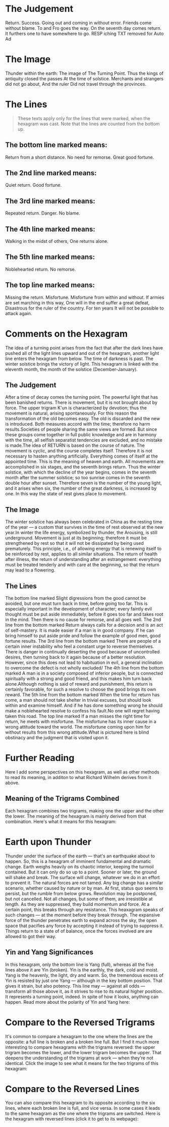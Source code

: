 # The Judgement

Return. Success.
Going out and coming in without error.
Friends come without blame.
To and Fro goes the way.
On the seventh day comes return.
It furthers one to have somewhere to go.
RESP iching TXT removed for Auto Ad

# The Image

Thunder within the earth:
The image of The Turning Point.
Thus the kings of antiquity closed the passes
At the time of solstice.
Merchants and strangers did not go about,
And the ruler
Did not travel through the provinces.

# The Lines

> These texts apply only for the lines that were marked, when the hexagram was cast. Note that the lines are counted from the bottom up.

## The bottom line marked means:

Return from a short distance.
No need for remorse.
Great good fortune.

## The 2nd line marked means:

Quiet return. Good fortune.

## The 3rd line marked means:

Repeated return. Danger. No blame.

## The 4th line marked means:

Walking in the midst of others,
One returns alone.

## The 5th line marked means:

Noblehearted return.
No remorse.

## The top line marked means:

Missing the return. Misfortune.
Misfortune from within and without.
If armies are set marching in this way,
One will in the end suffer a great defeat,
Disastrous for the ruler of the country.
For ten years
It will not be possible to attack again.

# Comments on the Hexagram

The idea of a turning point arises from the fact that after the dark lines have pushed all of the light lines upward and out of the hexagram, another light line enters the hexagram from below. The time of darkness is past. The winter solstice brings the victory of light. This hexagram is linked with the eleventh month, the month of the solstice (December-January).

## The Judgement

After a time of decay comes the turning point. The powerful light that has been banished returns. There is movement, but it is not brought about by force. The upper trigram K'un is characterized by devotion; thus the movement is natural, arising spontaneously. For this reason the transformation of the old becomes easy. The old is discarded and the new is introduced. Both measures accord with the time; therefore no harm results.Societies of people sharing the same views are formed. But since these groups come together in full public knowledge and are in harmony with the time, all selfish separatist tendencies are excluded, and no mistake is made.The idea of RETURN is based on the course of nature. The movement is cyclic, and the course completes itself. Therefore it is not necessary to hasten anything artificially. Everything comes of itself at the appointed time. This is the meaning of heaven and earth. All movements are accomplished in six stages, and the seventh brings return. Thus the winter solstice, with which the decline of the year begins, comes in the seventh month after the summer solstice; so too sunrise comes in the seventh double hour after sunset. Therefore seven is the number of the young light, and it arises when six, the number of the great darkness, is increased by one. In this way the state of rest gives place to movement.

## The Image

The winter solstice has always been celebrated in China as the resting time of the year — a custom that survives in the time of rest observed at the new year.In winter the life energy, symbolized by thunder, the Arousing, is still underground. Movement is just at its beginning; therefore it must be strengthened by rest so that it will not be dissipated by being used prematurely. This principle, i.e., of allowing energy that is renewing itself to be reinforced by rest, applies to all similar situations. The return of health after illness, the return of understanding after an estrangement: everything must be treated tenderly and with care at the beginning, so that the return may lead to a flowering.

## The Lines

The bottom line marked
Slight digressions from the good cannot be avoided, but one must turn back in time, before going too far. This is especially important in the development of character; every faintly evil thought must be put aside immediately, before it goes too far and takes root in the mind. Then there is no cause for remorse, and all goes well.
The 2nd line from the bottom marked
Return always calls for a decision and is an act of self-mastery. It is made easier if a man is in good company. If he can bring himself to put aside pride and follow the example of good men, good fortune results.
The 3rd line from the bottom marked
There are people of a certain inner instability who feel a constant urge to reverse themselves. There is danger in continually deserting the good because of uncontrolled desires, then turning back to it again because of a better resolution. However, since this does not lead to habituation in evil, a general inclination to overcome the defect is not wholly excluded/
The 4th line from the bottom marked
A man is in a society composed of inferior people, but is connected spiritually with a strong and good friend, and this makes him turn back alone.Although nothing is said of reward and punishment, this return is certainly favorable, for such a resolve to choose the good brings its own reward.
The 5th line from the bottom marked
When the time for return has come, a man should not take shelter in trivial excuses, but should look within and examine himself. And if he has done something wrong he should make a noblehearted resolve to confess his fault.No one will regret having taken this road.
The top line marked
If a man misses the right time for return, he meets with misfortune. The misfortune has its inner cause in a wrong attitude toward the world. The misfortune coming upon him for without results from this wrong attitude.What is pictured here is blind obstinacy and the judgment that is visited upon it.

# Further Reading



Here I add some perspectives on this hexagram, as well as other methods to read its meaning, in additon to what Richard Wilhelm derives from it above.

## Meaning of the Trigrams Combined

Each hexagram combines two trigrams, making one the upper and the other the lower. The meaning of the hexagram is mainly derived from that combination. Here's what it means for this hexagram:

# Earth upon Thunder

Thunder under the surface of the earth — that's an earthquake about to happen. So, this is a hexagram of imminent fundamental and dramatic change. Earth weighs heavily on its chaotic interior, keeping the turmoil contained. But it can only do so up to a point. Sooner or later, the ground will shake and break. The surface will change, whatever we do in an effort to prevent it. The natural forces are not tamed. Any big change has a similar scenario, whether caused by nature or by man. At first, status quo seems to persist, but the rumble from below grows. Revolution may be postponed, but not cancelled. Not all changes, but some of them, are irresistible at length. As they are suppressed, they build momentum and force. At a certain point, this breaks through any resistance. This heaxagram speaks of such changes — at the moment before they break through. The expansive force of the thunder penetrates earth to expand across the sky, the open space that pacifies any force by accepting it instead of trying to suppress it. Things return to a state of of balance, once the forces involved are are allowed to got their way.

## Yin and Yang Significances

In this hexagram, only the bottom line is Yang (full), whereas all the five lines above it are Yin (broken). Yin is the earthly, the dark, cold and moist. Yang is the heavenly, the light, dry and warm. So, the tremendous excess of Yin is resisted by just one Yang — although in the key bottom position. That gives it strain, but also potency. This line may — against all odds — transform all those above it, as it strives to rise to its natural higher position. It represents a turning point, indeed. In spite of how it looks, anything can happen. Read more about the polarity of Yin and Yang here:

# Compare to the Reversed Trigrams

It's common to compare a hexagram to the one where the lines are the opposite: a full line is broken and a broken line full. But I find it much more interesting to compare hexagrams with the trigrams reversed: the upper trigram becomes the lower, and the lower trigram becomes the upper. That deepens the understanding of the trigrams at work — when they're not identical. Click the image to see what it means for the two trigrams of this hexagram:

# Compare to the Reversed Lines

You can also compare this hexagram to its opposite according to the six lines, where each broken line is full, and vice versa. In some cases it leads to the same hexagram as the one where the trigrams are switched. Here is the hexagram with reversed lines (click it to get to its webpage):